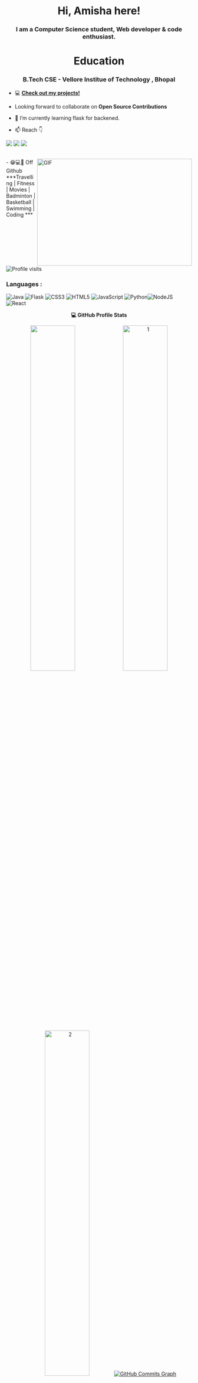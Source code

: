 <h1 align="center">Hi, Amisha here!</h1>
<h3 align="center">I am a Computer Science student, Web developer & code enthusiast.</h3>

<h1 align="center">Education</h1>
<h3 align="center">B.Tech CSE - Vellore Institue of Technology , Bhopal</h3>


- 💻 **[Check out my projects!](https://github.com/20BCE10496?tab=repositories)**

- Looking forward to collaborate on **Open Source Contributions**


- 🌱 I’m currently learning flask for backened.

- 📫 Reach 👇<br>

[![](https://img.shields.io/badge/-Amisha_Goyal-blue?style=for-the-badge&logo=Linkedin&logoColor=white&linkhttps://www.linkedin.com/in/amisha-goyal-458135233/)](https://www.linkedin.com/in/amisha-goyal-458135233/)
[![](https://img.shields.io/badge/-Amisha_Goyal_-purple?style=for-the-badge&logo=instagram&logoColor=white&link=https://https://www.instagram.com/amisha_goyal2805/)](https://www.instagram.com/amisha_goyal2805/)
[![](https://img.shields.io/badge/-20BCE10496-171515?style=for-the-badge&logo=github&logoColor=white)](https://github.com/20BCE10496)

<br />
<img align="right" alt="GIF" src="code.gif?raw=true" width="420" height="290" /> 
- 😁💻🔌 Off Github ***Travelling | Fitness | Movies | Badminton | Basketball | Swimming | Coding ***

![Profile visits](https://visitor-badge.laobi.icu/badge?page_id=harshit995)

### Languages :

![Java](https://img.shields.io/badge/-Java-black?style=for-the-badge&logo=Java)
![Flask](https://img.shields.io/badge/-Flask-E34F6?style=for-the-badge&logo=flask&logoColor=white)
![CSS3](https://img.shields.io/badge/css3-%231572B6.svg?style=for-the-badge&logo=css3&logoColor=white) ![HTML5](https://img.shields.io/badge/html5-%23E34F26.svg?style=for-the-badge&logo=html5&logoColor=white) ![JavaScript](https://img.shields.io/badge/javascript-%23323330.svg?style=for-the-badge&logo=javascript&logoColor=%23F7DF1E) ![Python](https://img.shields.io/badge/python-3670A0?style=for-the-badge&logo=python&logoColor=ffdd54)![NodeJS](https://img.shields.io/badge/node.js-6DA55F?style=for-the-badge&logo=node.js&logoColor=white) ![React](https://img.shields.io/badge/react-%2320232a.svg?style=for-the-badge&logo=react&logoColor=%2361DAFB)






<summary style="text-align : center"><b>💻 GitHub Profile Stats</b>
  <br/>
  <p align="center">
  <img width="49%" src="https://github-readme-stats.vercel.app/api?username=20BCE10496&show_icons=true&locale=en&count_private=true&hide_border=true&title_color=fff&text_color=ddd&icon_color=1CADFB&bg_color=0F2D3D&include_all_commits=true" />
     <tr><td><img  width="49%" src="https://github-readme-streak-stats.herokuapp.com/?user=20BCE10496&theme=tokyonight"  display=block width=100% height=auto alt="1" ></td></tr>
<!--   <img width="49%" src="https://github-readme-streak-stats.herokuapp.com?user=20BCE10496&hide_border=true&date_format=M%20j%5B%2C%20Y%5D&background=0F2D3D&stroke=1CADFB&ring=1CADFB&fire=1CADFB&currStreakNum=FFFFFF&sideNums=FFFFFF&currStreakLabel=1CADFB&border=DDDDDD00&sideLabels=DDDDDD&dates=CCCCCC" />
  </p> -->
 <td><img  width="49%" src="https://github-readme-stats.vercel.app/api/top-langs/?username=20BCE10496&theme=radical&layout=compact&hide=Jupyter%20Notebook"  display=block width=100% height=auto  alt="2" ></td>
    <a href="http://www.github.com/ruchitadas-18"><img src="https://github-readme-activity-graph.cyclic.app/graph?username=ruchitadas-18&bg_color=1c1917&color=ffffff&line=0891b2&point=ffffff&area_color=1c1917&area=true&hide_border=true&custom_title=GitHub%20Commits%20Graph" alt="GitHub Commits Graph" /></a>
    
  </summary>
<p align="center">
</p>
